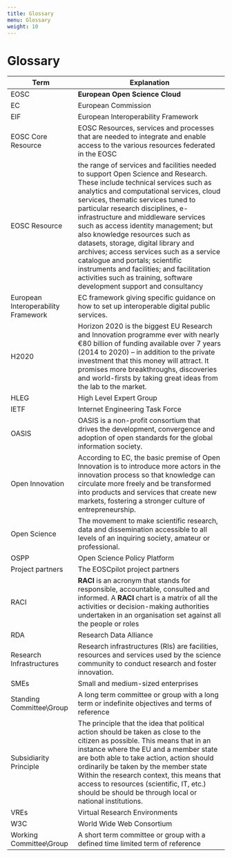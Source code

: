 ```yaml
---
title: Glossary
menu: Glossary
weight: 10
---
```


Glossary
========

| Term                                | Explanation                                                                                                                                                                                                                                                                                                                                                                                                                                                                                                                                                                                                |
|-------------------------------------|------------------------------------------------------------------------------------------------------------------------------------------------------------------------------------------------------------------------------------------------------------------------------------------------------------------------------------------------------------------------------------------------------------------------------------------------------------------------------------------------------------------------------------------------------------------------------------------------------------|
| EOSC                                | **European Open Science Cloud**                                                                                                                                                                                                                                                                                                                                                                                                                                                                                                                                                                            |
| EC                                  | European Commission                                                                                                                                                                                                                                                                                                                                                                                                                                                                                                                                                                                        |
| EIF                                 | European Interoperability Framework                                                                                                                                                                                                                                                                                                                                                                                                                                                                                                                                                                        |
| EOSC Core Resource                  | EOSC Resources, services and processes that are needed to integrate and enable access to the various resources federated in the EOSC                                                                                                                                                                                                                                                                                                                                                                                                                                                                       |
| EOSC Resource                       | the range of services and facilities needed to support Open Science and Research. These include technical services such as analytics and computational services, cloud services, thematic services tuned to particular research disciplines, e-infrastructure and middleware services such as access identity management; but also knowledge resources such as datasets, storage, digital library and archives; access services such as a service catalogue and portals; scientific instruments and facilities; and facilitation activities such as training, software development support and consultancy |
| European Interoperability Framework | EC framework giving specific guidance on how to set up interoperable digital public services.                                                                                                                                                                                                                                                                                                                                                                                                                                                                                                              |
| H2020                               | Horizon 2020 is the biggest EU Research and Innovation programme ever with nearly €80 billion of funding available over 7 years (2014 to 2020) – in addition to the private investment that this money will attract. It promises more breakthroughs, discoveries and world-firsts by taking great ideas from the lab to the market.                                                                                                                                                                                                                                                                        |
| HLEG                                | High Level Expert Group                                                                                                                                                                                                                                                                                                                                                                                                                                                                                                                                                                                    |
| IETF                                | Internet Engineering Task Force                                                                                                                                                                                                                                                                                                                                                                                                                                                                                                                                                                            |
| OASIS                               | OASIS is a non-profit consortium that drives the development, convergence and adoption of open standards for the global information society.                                                                                                                                                                                                                                                                                                                                                                                                                                                               |
| Open Innovation                     | According to EC, the basic premise of Open Innovation is to introduce more actors in the innovation process so that knowledge can circulate more freely and be transformed into products and services that create new markets, fostering a stronger culture of entrepreneurship.                                                                                                                                                                                                                                                                                                                           |
| Open Science                        | The movement to make scientific research, data and dissemination accessible to all levels of an inquiring society, amateur or professional.                                                                                                                                                                                                                                                                                                                                                                                                                                                                |
| OSPP                                | Open Science Policy Platform                                                                                                                                                                                                                                                                                                                                                                                                                                                                                                                                                                               |
| Project partners                    | The EOSCpilot project partners                                                                                                                                                                                                                                                                                                                                                                                                                                                                                                                                                                             |
| RACI                                | **RACI** is an acronym that stands for responsible, accountable, consulted and informed. A **RACI** chart is a matrix of all the activities or decision-making authorities undertaken in an organisation set against all the people or roles                                                                                                                                                                                                                                                                                                                                                               |
| RDA                                 | Research Data Alliance                                                                                                                                                                                                                                                                                                                                                                                                                                                                                                                                                                                     |
| Research Infrastructures            | Research infrastructures (RIs) are facilities, resources and services used by the science community to conduct research and foster innovation.                                                                                                                                                                                                                                                                                                                                                                                                                                                             |
| SMEs                                | Small and medium-sized enterprises                                                                                                                                                                                                                                                                                                                                                                                                                                                                                                                                                                         |
| Standing Committee\\Group           | A long term committee or group with a long term or indefinite objectives and terms of reference                                                                                                                                                                                                                                                                                                                                                                                                                                                                                                            |
| Subsidiarity Principle              | The principle that the idea that political action should be taken as close to the citizen as possible. This means that in an instance where the EU and a member state are both able to take action, action should ordinarily be taken by the member state Within the research context, this means that access to resources (scientific, IT, etc.) should be should be through local or national institutions.                                                                                                                                                                                              |
| VREs                                | Virtual Research Environments                                                                                                                                                                                                                                                                                                                                                                                                                                                                                                                                                                              |
| W3C                                 | World Wide Web Consortium                                                                                                                                                                                                                                                                                                                                                                                                                                                                                                                                                                                  |
| Working Committee\\Group            | A short term committee or group with a defined time limited term of reference                                                                                                                                                                                                                                                                                                                                                                                                                                                                                                                              |

